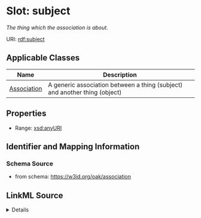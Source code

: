 # Slot: subject
_The thing which the association is about._


URI: [rdf:subject](rdf:subject)



<!-- no inheritance hierarchy -->




## Applicable Classes

| Name | Description |
| --- | --- |
[Association](Association.md) | A generic association between a thing (subject) and another thing (object)






## Properties

* Range: [xsd:anyURI](xsd:anyURI)







## Identifier and Mapping Information







### Schema Source


* from schema: https://w3id.org/oak/association




## LinkML Source

<details>
```yaml
name: subject
description: The thing which the association is about.
from_schema: https://w3id.org/oak/association
exact_mappings:
- oa:hasBody
rank: 1000
slot_uri: rdf:subject
alias: subject
domain_of:
- Association
range: uriorcurie

```
</details>